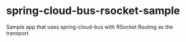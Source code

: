 # spring-cloud-bus-rsocket-sample
Sample app that uses spring-cloud-bus with RSocket Routing as the transport
